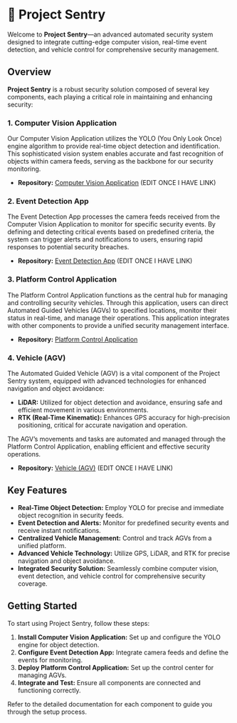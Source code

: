 # 🤖 Project Sentry 

Welcome to **Project Sentry**—an advanced automated security system designed to integrate cutting-edge computer vision, real-time event detection, and vehicle control for comprehensive security management.

## Overview

**Project Sentry** is a robust security solution composed of several key components, each playing a critical role in maintaining and enhancing security:

### 1. Computer Vision Application

Our Computer Vision Application utilizes the YOLO (You Only Look Once) engine algorithm to provide real-time object detection and identification. This sophisticated vision system enables accurate and fast recognition of objects within camera feeds, serving as the backbone for our security monitoring.

- **Repository:** [Computer Vision Application](https://github.com/your-organization/computer-vision-application) (EDIT ONCE I HAVE LINK)

### 2. Event Detection App

The Event Detection App processes the camera feeds received from the Computer Vision Application to monitor for specific security events. By defining and detecting critical events based on predefined criteria, the system can trigger alerts and notifications to users, ensuring rapid responses to potential security breaches.

- **Repository:** [Event Detection App](https://github.com/your-organization/event-detection-app) (EDIT ONCE I HAVE LINK)

### 3. Platform Control Application

The Platform Control Application functions as the central hub for managing and controlling security vehicles. Through this application, users can direct Automated Guided Vehicles (AGVs) to specified locations, monitor their status in real-time, and manage their operations. This application integrates with other components to provide a unified security management interface.


- **Repository:** [Platform Control Application](https://github.com/Medna-Sentry/platform_control_app)

### 4. Vehicle (AGV)

The Automated Guided Vehicle (AGV) is a vital component of the Project Sentry system, equipped with advanced technologies for enhanced navigation and object avoidance:

- **LiDAR:** Utilized for object detection and avoidance, ensuring safe and efficient movement in various environments.
- **RTK (Real-Time Kinematic):** Enhances GPS accuracy for high-precision positioning, critical for accurate navigation and operation.

The AGV’s movements and tasks are automated and managed through the Platform Control Application, enabling efficient and effective security operations.

- **Repository:** [Vehicle (AGV)](https://github.com/your-organization/vehicle-agv) (EDIT ONCE I HAVE LINK) 

## Key Features

- **Real-Time Object Detection:** Employ YOLO for precise and immediate object recognition in security feeds.
- **Event Detection and Alerts:** Monitor for predefined security events and receive instant notifications.
- **Centralized Vehicle Management:** Control and track AGVs from a unified platform.
- **Advanced Vehicle Technology:** Utilize GPS, LiDAR, and RTK for precise navigation and object avoidance.
- **Integrated Security Solution:** Seamlessly combine computer vision, event detection, and vehicle control for comprehensive security coverage.

## Getting Started

To start using Project Sentry, follow these steps:

1. **Install Computer Vision Application:** Set up and configure the YOLO engine for object detection.
2. **Configure Event Detection App:** Integrate camera feeds and define the events for monitoring.
3. **Deploy Platform Control Application:** Set up the control center for managing AGVs.
4. **Integrate and Test:** Ensure all components are connected and functioning correctly.

Refer to the detailed documentation for each component to guide you through the setup process.


